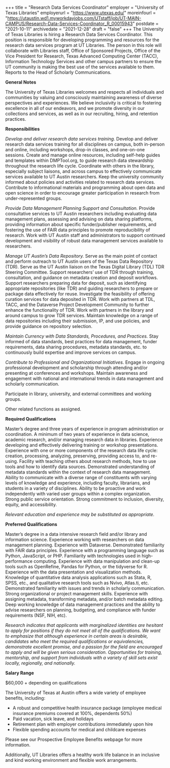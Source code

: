 +++
title = "Research Data Services Coordinator"
employer = "University of Texas Libraries"
employerurl = "https://www.utexas.edu/"
moreinfourl = "https://utaustin.wd1.myworkdayjobs.com/UTstaff/job/UT-MAIN-CAMPUS/Research-Data-Services-Coordinator_R_00015943"
postdate = "2021-10-11"
archivedate = "2021-12-28"
draft = "false"
+++
The University of Texas Libraries is hiring a Research Data Services Coordinator. This position is responsible for developing programming and resources for the research data services program at UT Libraries. The person in this role will collaborate with Libraries staff, Office of Sponsored Projects, Office of the Vice President for Research, Texas Advanced Computing Center (TACC), Information Technology Services and other campus partners to ensure the UT community is making the best use of the services available to them. Reports to the Head of Scholarly Communications.

**General Notes**

The University of Texas Libraries welcomes and respects all individuals and communities by valuing and consciously maintaining awareness of diverse perspectives and experiences. We believe inclusivity is critical to fostering excellence in all of our endeavors, and we promote diversity in our collections and services, as well as in our recruiting, hiring, and retention practices. 

**Responsibilities**

*Develop and deliver research data services training.* Develop and deliver research data services training for all disciplines on campus, both in-person and online, including workshops, drop-in classes, and one-on-one sessions. Create and manage online resources, including self-help guides and templates within DMPTool.org, to guide research data stewardship throughout the research life cycle. Coordinate with others in the library, especially subject liaisons, and across campus to effectively communicate services available to UT Austin researchers. Keep the university community informed about policies and activities related to research data services. Contribute to informational materials and programming about open data and open science in order to encourage greater participation in research from under-represented groups.

*Provide Data Management Planning Support and Consultation.* Provide consultative services to UT Austin researchers including evaluating data management plans, assessing and advising on data sharing platforms, providing information about specific funder/publisher requirements, and fostering the use of FAIR data principles to promote reproducibility of research. Work with UT Austin staff and administrators to support continued development and visibility of robust data management services available to researchers.

*Manage UT Austin’s Data Repository.* Serve as the main point of contact and perform outreach to UT Austin users of the Texas Data Repository (TDR). Serve as the UT Austin liaison on the Texas Digital Library (TDL) TDR Steering Committee. Support researchers’ use of TDR through training, consultation, and guidance on metadata creation and deposit workflows. Support researchers preparing data for deposit, such as identifying appropriate repositories (like TDR) and guiding researchers to prepare or package data effectively for reuse. Investigate the feasibility of offering curation services for data deposited in TDR. Work with partners at TDL, TACC, and the Dataverse Project Development Community to further enhance the functionality of TDR. Work with partners in the library and around campus to grow TDR services. Maintain knowledge on a range of data repositories including their submission, IP, and use policies, and provide guidance on repository selection.

*Maintain Currency with Data Standards, Procedures, and Practices.* Stay informed of data standards, best practices for data management, funder requirements, data sharing procedures, metadata standards, etc. to continuously build expertise and improve services on campus.

*Contribute to Professional and Organizational Initiatives.* Engage in ongoing professional development and scholarship through attending and/or presenting at conferences and workshops. Maintain awareness and engagement with national and international trends in data management and scholarly communication. 

Participate in library, university, and external committees and working groups. 

Other related functions as assigned. 

**Required Qualifications**

Master’s degree and three years of experience in program administration or coordination. A minimum of two years of experience in data science, academic research, and/or managing research data in libraries. Experience developing and effectively delivering training or workshop presentations. Experience with one or more components of the research data life cycle: creation, processing, analyzing, preserving, providing access to, and re-using. Facility with teaching others about research methods, how to use tools and how to identify data sources. Demonstrated understanding of metadata standards within the context of research data management. Ability to communicate with a diverse range of constituents with varying levels of knowledge and experience, including faculty, librarians, and students in a variety of disciplines. Ability to be proactive and work independently with varied user groups within a complex organization. Strong public service orientation. Strong commitment to inclusion, diversity, equity, and accessibility. 

*Relevant education and experience may be substituted as appropriate.*

**Preferred Qualifications**

Master’s degree in a data intensive research field and/or library and information science. Experience working with researchers on data management planning. Experience with Dataverse. Demonstrated familiarity with FAIR data principles. Experience with a programming language such as Python, JavaScript, or PHP. Familiarity with technologies used in high-performance computing. Experience with data manipulation and clean-up tools such as OpenRefine, Pandas for Python, or the tidyverse for R. Experience with the data presentation and visualization methods. Knowledge of quantitative data analysis applications such as Stata, R, SPSS, etc., and qualitative research tools such as Nvivo, Atlas.ti, etc. Demonstrated familiarity with issues and trends in scholarly communication. Strong organizational or project management skills. Experience with assigning metadata, transforming metadata, and/or batch metadata editing. Deep working knowledge of data management practices and the ability to advise researchers on planning, budgeting, and compliance with funder requirements (NSF, NIH, etc).

*Research indicates that applicants with marginalized identities are hesitant to apply for positions if they do not meet all of the qualifications. We want to emphasize that although experience in certain areas is desirable, candidates who meet the required qualifications or equivalencies, demonstrate excellent promise, and a passion for the field are encouraged to apply and will be given serious consideration. Opportunities for training, mentorship, and support from individuals with a variety of skill sets exist locally, regionally, and nationally.*

**Salary Range**

$60,000 + depending on qualifications

The University of Texas at Austin offers a wide variety of employee benefits, including:

- A robust and competitive health insurance package (employee medical insurance premiums covered at 100%, dependents 50%)
- Paid vacation, sick leave, and holidays
- Retirement plan with employer contributions immediately upon hire
- Flexible spending accounts for medical and childcare expenses

Please see our Prospective Employee Benefits webpage for more information.

Additionally, UT Libraries offers a healthy work life balance in an inclusive and kind working environment and flexible work arrangements.
